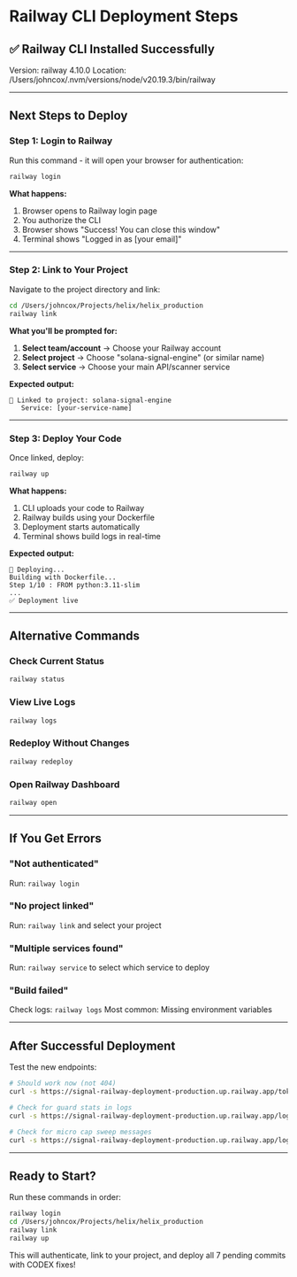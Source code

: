 # Railway CLI Deployment Steps

## ✅ Railway CLI Installed Successfully
Version: railway 4.10.0
Location: /Users/johncox/.nvm/versions/node/v20.19.3/bin/railway

---

## Next Steps to Deploy

### Step 1: Login to Railway
Run this command - it will open your browser for authentication:
```bash
railway login
```

**What happens:**
1. Browser opens to Railway login page
2. You authorize the CLI
3. Browser shows "Success! You can close this window"
4. Terminal shows "Logged in as [your email]"

---

### Step 2: Link to Your Project
Navigate to the project directory and link:
```bash
cd /Users/johncox/Projects/helix/helix_production
railway link
```

**What you'll be prompted for:**
1. **Select team/account** → Choose your Railway account
2. **Select project** → Choose "solana-signal-engine" (or similar name)
3. **Select service** → Choose your main API/scanner service

**Expected output:**
```
🎉 Linked to project: solana-signal-engine
   Service: [your-service-name]
```

---

### Step 3: Deploy Your Code
Once linked, deploy:
```bash
railway up
```

**What happens:**
1. CLI uploads your code to Railway
2. Railway builds using your Dockerfile
3. Deployment starts automatically
4. Terminal shows build logs in real-time

**Expected output:**
```
🚀 Deploying...
Building with Dockerfile...
Step 1/10 : FROM python:3.11-slim
...
✅ Deployment live
```

---

## Alternative Commands

### Check Current Status
```bash
railway status
```

### View Live Logs
```bash
railway logs
```

### Redeploy Without Changes
```bash
railway redeploy
```

### Open Railway Dashboard
```bash
railway open
```

---

## If You Get Errors

### "Not authenticated"
Run: `railway login`

### "No project linked"
Run: `railway link` and select your project

### "Multiple services found"
Run: `railway service` to select which service to deploy

### "Build failed"
Check logs: `railway logs`
Most common: Missing environment variables

---

## After Successful Deployment

Test the new endpoints:
```bash
# Should work now (not 404)
curl -s https://signal-railway-deployment-production.up.railway.app/tokens/trending

# Check for guard stats in logs
curl -s https://signal-railway-deployment-production.up.railway.app/logs | grep "guards ->"

# Check for micro cap sweep messages
curl -s https://signal-railway-deployment-production.up.railway.app/logs | grep "Triggering micro cap sweep"
```

---

## Ready to Start?

Run these commands in order:
```bash
railway login
cd /Users/johncox/Projects/helix/helix_production
railway link
railway up
```

This will authenticate, link to your project, and deploy all 7 pending commits with CODEX fixes!
